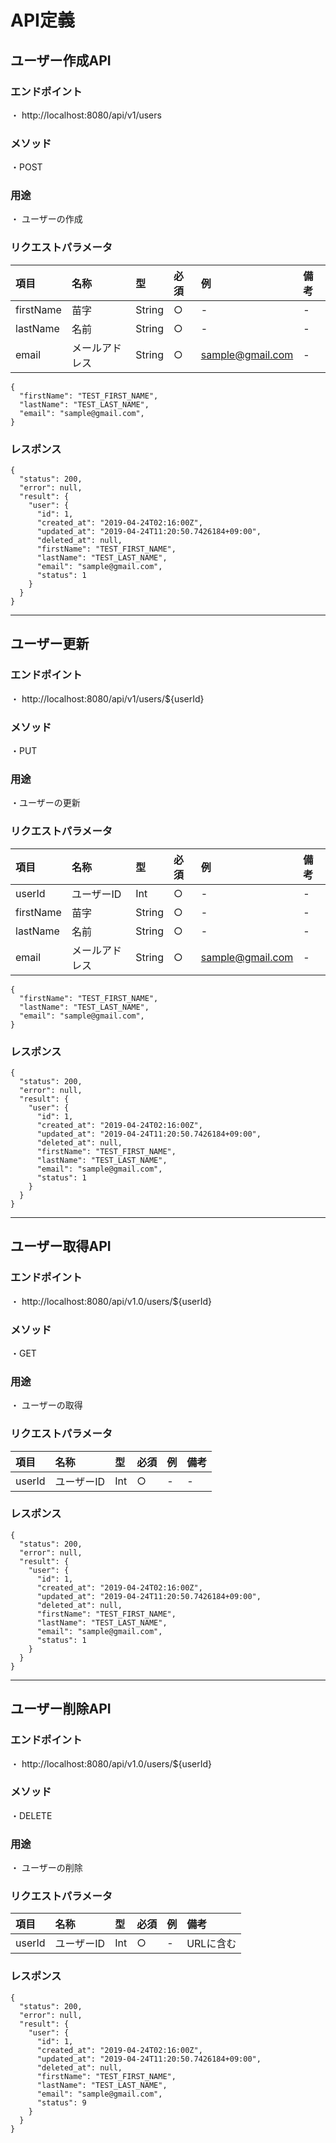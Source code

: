 # API定義

## ユーザー作成API

### エンドポイント  
・ http://localhost:8080/api/v1/users
### メソッド
・POST
### 用途
・ ユーザーの作成
### リクエストパラメータ

| 項目 | 名称 | 型 | 必須 | 例 | 備考 |  
|:---|:---|:---|:---|:---|:---|  
|firstName| 苗字| String | ○ | - | - |
|lastName| 名前 | String | ○ | - | - |
|email| メールアドレス| String | ○ | sample@gmail.com | - |

```
{
  "firstName": "TEST_FIRST_NAME",
  "lastName": "TEST_LAST_NAME",
  "email": "sample@gmail.com",
}
```
### レスポンス

```
{
  "status": 200,
  "error": null,
  "result": {
    "user": {
      "id": 1,
      "created_at": "2019-04-24T02:16:00Z",
      "updated_at": "2019-04-24T11:20:50.7426184+09:00",
      "deleted_at": null,
      "firstName": "TEST_FIRST_NAME",
      "lastName": "TEST_LAST_NAME",
      "email": "sample@gmail.com",
      "status": 1
    }
  }
}

```

---

## ユーザー更新

### エンドポイント  
・ http://localhost:8080/api/v1/users/${userId}
### メソッド
・PUT
### 用途
・ユーザーの更新
### リクエストパラメータ

| 項目 | 名称 | 型 | 必須 | 例 | 備考 |  
|:---|:---|:---|:---|:---|:---|  
|userId| ユーザーID| Int | ○ | - | - |
|firstName| 苗字| String | ○ | - | - |
|lastName| 名前 | String | ○ | - | - |
|email| メールアドレス| String | ○ | sample@gmail.com | - |

```
{
  "firstName": "TEST_FIRST_NAME",
  "lastName": "TEST_LAST_NAME",
  "email": "sample@gmail.com",
}
```
### レスポンス

```
{
  "status": 200,
  "error": null,
  "result": {
    "user": {
      "id": 1,
      "created_at": "2019-04-24T02:16:00Z",
      "updated_at": "2019-04-24T11:20:50.7426184+09:00",
      "deleted_at": null,
      "firstName": "TEST_FIRST_NAME",
      "lastName": "TEST_LAST_NAME",
      "email": "sample@gmail.com",
      "status": 1
    }
  }
}

```

---

## ユーザー取得API

### エンドポイント  
・ http://localhost:8080/api/v1.0/users/${userId}
### メソッド
・GET
### 用途
・ ユーザーの取得
### リクエストパラメータ

| 項目 | 名称 | 型 | 必須 | 例 | 備考 |  
|:---|:---|:---|:---|:---|:---|  
|userId| ユーザーID| Int | ○ | - | - |


### レスポンス

```
{
  "status": 200,
  "error": null,
  "result": {
    "user": {
      "id": 1,
      "created_at": "2019-04-24T02:16:00Z",
      "updated_at": "2019-04-24T11:20:50.7426184+09:00",
      "deleted_at": null,
      "firstName": "TEST_FIRST_NAME",
      "lastName": "TEST_LAST_NAME",
      "email": "sample@gmail.com",
      "status": 1
    }
  }
}
```

---

## ユーザー削除API

### エンドポイント  
・ http://localhost:8080/api/v1.0/users/${userId}
### メソッド
・DELETE
### 用途
・ ユーザーの削除
### リクエストパラメータ

| 項目 | 名称 | 型 | 必須 | 例 | 備考 |  
|:---|:---|:---|:---|:---|:---|  
|userId| ユーザーID| Int | ○ | - | URLに含む |

### レスポンス

```
{
  "status": 200,
  "error": null,
  "result": {
    "user": {
      "id": 1,
      "created_at": "2019-04-24T02:16:00Z",
      "updated_at": "2019-04-24T11:20:50.7426184+09:00",
      "deleted_at": null,
      "firstName": "TEST_FIRST_NAME",
      "lastName": "TEST_LAST_NAME",
      "email": "sample@gmail.com",
      "status": 9
    }
  }
}
```